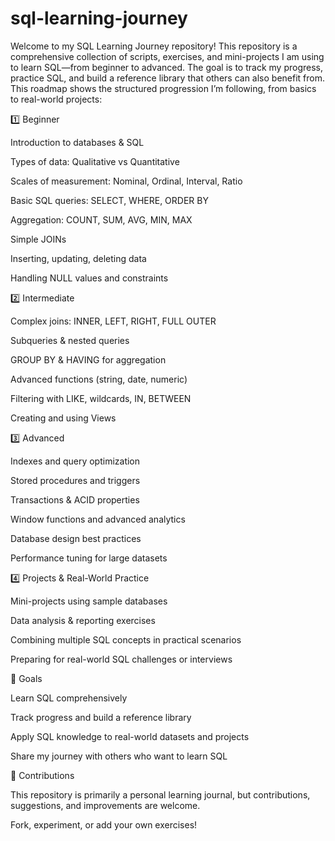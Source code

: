 # sql-learning-journey
Welcome to my SQL Learning Journey repository! This repository is a comprehensive collection of scripts, exercises, and mini-projects I am using to learn SQL—from beginner to advanced. The goal is to track my progress, practice SQL, and build a reference library that others can also benefit from.
This roadmap shows the structured progression I’m following, from basics to real-world projects:


1️⃣ Beginner

Introduction to databases & SQL

Types of data: Qualitative vs Quantitative

Scales of measurement: Nominal, Ordinal, Interval, Ratio

Basic SQL queries: SELECT, WHERE, ORDER BY

Aggregation: COUNT, SUM, AVG, MIN, MAX

Simple JOINs

Inserting, updating, deleting data

Handling NULL values and constraints


2️⃣ Intermediate

Complex joins: INNER, LEFT, RIGHT, FULL OUTER

Subqueries & nested queries

GROUP BY & HAVING for aggregation

Advanced functions (string, date, numeric)

Filtering with LIKE, wildcards, IN, BETWEEN

Creating and using Views


3️⃣ Advanced

Indexes and query optimization

Stored procedures and triggers

Transactions & ACID properties

Window functions and advanced analytics

Database design best practices

Performance tuning for large datasets


4️⃣ Projects & Real-World Practice

Mini-projects using sample databases

Data analysis & reporting exercises

Combining multiple SQL concepts in practical scenarios

Preparing for real-world SQL challenges or interviews



🚀 Goals

Learn SQL comprehensively

Track progress and build a reference library

Apply SQL knowledge to real-world datasets and projects

Share my journey with others who want to learn SQL



🤝 Contributions

This repository is primarily a personal learning journal, but contributions, suggestions, and improvements are welcome.

Fork, experiment, or add your own exercises!

